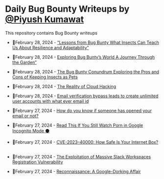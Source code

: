# Daily Bug Bounty Writeups by [@Piyush Kumawat](https://twitter.com/piyush_supiy) 
This repository contains Bug Bounty writeups

<!-- BLOG-POST-LIST:START -->
 - 💯February 28, 2024 - [“Lessons from Bug Bunty What Insects Can Teach Us About Resilience and Adaptability”](https://medium.com/@Land2Cyber/lessons-from-bug-bunty-what-insects-can-teach-us-about-resilience-and-adaptability-e8f605074f2a?source=rss------bug_bounty-5) 

 - 💯February 28, 2024 - [Exploring Bug Bunty’s World A Journey Through the Garden”](https://medium.com/@Land2Cyber/exploring-bug-buntys-world-a-journey-through-the-garden-9ca001bc16b4?source=rss------bug_bounty-5) 

 - 💯February 28, 2024 - [The Bug Bunty Conundrum Exploring the Pros and Cons of Keeping Insects as Pets](https://medium.com/@Land2Cyber/the-bug-bunty-conundrum-exploring-the-pros-and-cons-of-keeping-insects-as-pets-b61e5472b18f?source=rss------bug_bounty-5) 

 - 💯February 28, 2024 - [The Reality of Cloud Hacking](https://medium.com/@paritoshblogs/the-reality-of-cloud-hacking-8a061059dfcc?source=rss------bug_bounty-5) 

 - 💯February 28, 2024 - [Email verification bypass leads to create unlimited user accounts with what ever email id](https://medium.com/@Rahulkrishnan_R_Panicker/email-verification-bypass-leads-to-create-unlimited-user-accounts-with-what-ever-email-id-68a2069185e4?source=rss------bug_bounty-5) 

 - 💯February 27, 2024 - [How do you know if someone has opened your email or not?](https://medium.com/@deadoverflow/how-do-you-know-if-someone-has-opened-your-email-or-not-c5bcefda3a89?source=rss------bug_bounty-5) 

 - 💯February 27, 2024 - [Read This If You Still Watch Porn in Google Incognito Mode ⚫](https://medium.com/@Ajakcybersecurity/read-this-if-you-still-watch-porn-in-google-incognito-mode-ab4a5faa1dcc?source=rss------bug_bounty-5) 

 - 💯February 27, 2024 - [CVE-2023–40000: How Safe Is Your Internet Box? ️](https://medium.com/coded-tech-talk/cve-2023-40000-how-safe-is-your-internet-box-%EF%B8%8F-06ff1f872f7b?source=rss------bug_bounty-5) 

 - 💯February 27, 2024 - [The Exploitation of Massive Slack Workspaces Registration Vulnerability](https://medium.com/@siratsami71/the-exploitation-of-massive-slack-workspaces-registration-vulnerability-0c0e76e5cd3e?source=rss------bug_bounty-5) 

 - 💯February 27, 2024 - [Reconnaissance: A Google-Dorking Affair](https://medium.com/@kieran.x.willey/reconnaissance-a-google-dorking-affair-21edfb4e3b0f?source=rss------bug_bounty-5) 
<!-- BLOG-POST-LIST:END -->
